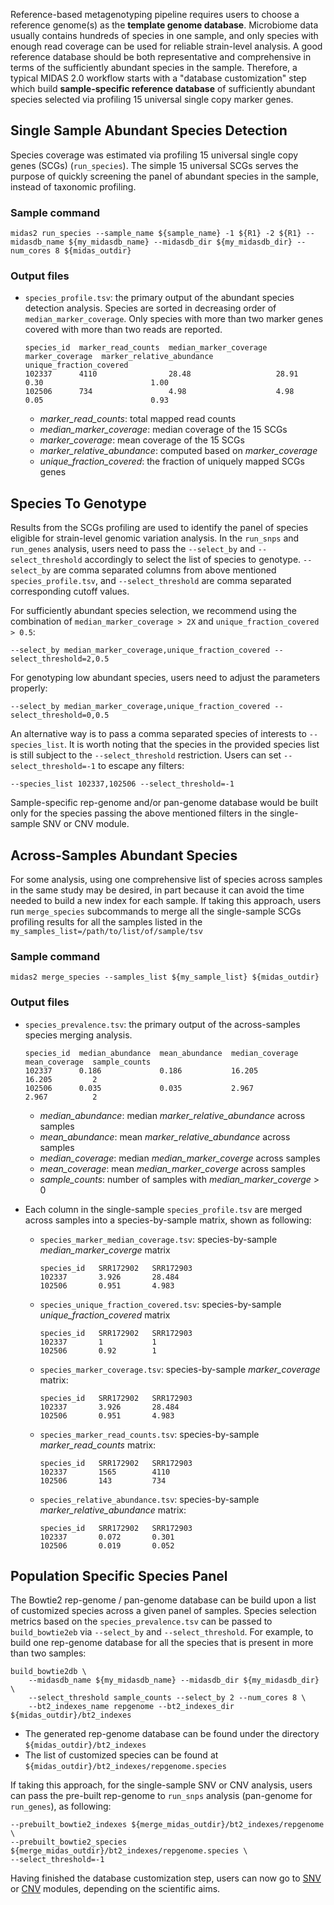 
Reference-based metagenotyping pipeline requires users to choose a reference genome(s) as the **template genome database**. Microbiome data usually contains hundreds of species in one sample, and only species with enough read coverage can be used for reliable strain-level analysis. A good reference database should be both representative and comprehensive in terms of the sufficiently abundant species in the sample. Therefore, a typical MIDAS 2.0 workflow starts with a "database customization" step which build **sample-specific reference database** of sufficiently abundant species selected via profiling 15 universal single copy marker genes. 


## Single Sample Abundant Species Detection

Species coverage was estimated via profiling 15 universal single copy genes (SCGs) (`run_species`). The simple 15 universal SCGs serves the purpose of quickly screening the panel of abundant species in the sample, instead of taxonomic profiling.

### Sample command

  ```
  midas2 run_species --sample_name ${sample_name} -1 ${R1} -2 ${R1} --midasdb_name ${my_midasdb_name} --midasdb_dir ${my_midasdb_dir} --num_cores 8 ${midas_outdir}
  ```

### Output files

- `species_profile.tsv`: the primary output of the abundant species detection analysis. Species are sorted in decreasing order of `median_marker_coverage`. Only species with more than two marker genes covered with more than two reads are reported. 
   ```
   species_id  marker_read_counts  median_marker_coverage  marker_coverage  marker_relative_abundance   unique_fraction_covered
   102337      4110                28.48                   28.91            0.30                        1.00
   102506      734                 4.98                    4.98             0.05                        0.93
   ```
  * _marker_read_counts_: total mapped read counts
  * _median_marker_coverage_: median coverage of the 15 SCGs
  * _marker_coverage_: mean coverage of the 15 SCGs
  * _marker_relative_abundance_: computed based on _marker_coverage_
  * _unique_fraction_covered_: the fraction of uniquely mapped SCGs genes

## Species To Genotype

Results from the SCGs profiling are used to identify the panel of species eligible for strain-level genomic variation analysis. In the `run_snps` and `run_genes` analysis, users need to pass the `--select_by` and `--select_threshold` accordingly to select the list of species to genotype. `--select_by` are comma separated columns from above mentioned `species_profile.tsv`, and `--select_threshold` are comma separated corresponding cutoff values.

For sufficiently abundant species selection, we recommend using the combination of `median_marker_coverage > 2X` and `unique_fraction_covered > 0.5`:

```
--select_by median_marker_coverage,unique_fraction_covered --select_threshold=2,0.5 
```

For genotyping low abundant species, users need to adjust the parameters properly:

```
--select_by median_marker_coverage,unique_fraction_covered --select_threshold=0,0.5 
```

An alternative way is to pass a comma separated species of interests to `--species_list`. It is worth noting that the species in the provided species list is still subject to the `--select_threshold` restriction. Users can set `--select_threshold=-1` to escape any filters:

```
--species_list 102337,102506 --select_threshold=-1
```

Sample-specific rep-genome and/or pan-genome database would be built only for the species passing the above mentioned filters in the single-sample SNV or CNV module. 

  
## Across-Samples Abundant Species

For some analysis, using one comprehensive list of species across samples in the same study may be desired, in part because it can avoid the time needed to build a new index for each sample. If taking this approach, users run `merge_species` subcommands to merge all the single-sample SCGs profiling results for all the samples listed in the `my_samples_list=/path/to/list/of/sample/tsv`

### Sample command

   ```
   midas2 merge_species --samples_list ${my_sample_list} ${midas_outdir}
   ```

### Output files

- `species_prevalence.tsv`: the primary output of the across-samples species merging analysis. 

   ```
   species_id  median_abundance  mean_abundance  median_coverage  mean_coverage  sample_counts
   102337      0.186             0.186           16.205           16.205         2
   102506      0.035             0.035           2.967            2.967          2
   ```
   * _median_abundance_: median _marker_relative_abundance_ across samples
   * _mean_abundance_: mean _marker_relative_abundance_ across samples
   * _median_coverage_: median _median_marker_coverge_ across samples
   * _mean_coverage_: mean _median_marker_coverge_ across samples
   * _sample_counts_: number of samples with _median_marker_coverge_ > 0

- Each column in the single-sample `species_profile.tsv` are merged across samples into a species-by-sample matrix, shown as following:
  - `species_marker_median_coverage.tsv`: species-by-sample _median_marker_coverge_ matrix
     ```
     species_id   SRR172902   SRR172903
     102337       3.926       28.484
     102506       0.951       4.983
     ```
  - `species_unique_fraction_covered.tsv`: species-by-sample _unique_fraction_covered_ matrix
     ```
     species_id   SRR172902   SRR172903
     102337       1           1
     102506       0.92        1
     ```
  - `species_marker_coverage.tsv`: species-by-sample _marker_coverage_ matrix: 
     ```
     species_id   SRR172902   SRR172903
     102337       3.926       28.484
     102506       0.951       4.983
     ```
  - `species_marker_read_counts.tsv`: species-by-sample _marker_read_counts_ matrix: 
     ```
     species_id   SRR172902   SRR172903
     102337       1565        4110
     102506       143         734
     ```
  - `species_relative_abundance.tsv`: species-by-sample _marker_relative_abundance_ matrix: 
     ```
     species_id   SRR172902   SRR172903
     102337       0.072       0.301
     102506       0.019       0.052
     ```

## Population Specific Species Panel

The Bowtie2 rep-genome / pan-genome database can be build upon a list of customized species across a given panel of samples. Species selection metrics based on the `species_prevalence.tsv` can be passed to `build_bowtie2eb` via `--select_by` and `--select_threshold`. For example, to build one rep-genome database for all the species that is present in more than two samples:

```
build_bowtie2db \
    --midasdb_name ${my_midasdb_name} --midasdb_dir ${my_midasdb_dir} \ 
    --select_threshold sample_counts --select_by 2 --num_cores 8 \
    --bt2_indexes_name repgenome --bt2_indexes_dir ${midas_outdir}/bt2_indexes
```

  - The generated rep-genome database can be found under the directory `${midas_outdir}/bt2_indexes`
  - The list of customized species can be found at `${midas_outdir}/bt2_indexes/repgenome.species`


If taking this approach, for the single-sample SNV or CNV analysis, users can pass the pre-built rep-genome to `run_snps` analysis (pan-genome for `run_genes`), as following:

```
--prebuilt_bowtie2_indexes ${merge_midas_outdir}/bt2_indexes/repgenome \
--prebuilt_bowtie2_species ${merge_midas_outdir}/bt2_indexes/repgenome.species \
--select_threshold=-1
```

Having finished the database customization step, users can now go to [SNV](https://github.com/czbiohub/MIDAS2.0/wiki/SNV-Module) or [CNV](https://github.com/czbiohub/MIDAS2.0/wiki/CNV-Module) modules, depending on the scientific aims. 

